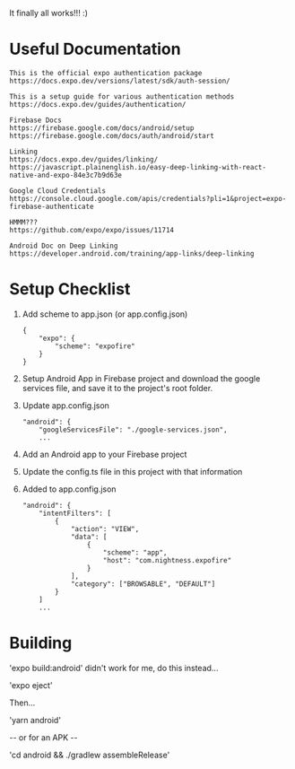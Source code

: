 It finally all works!!! :)

Useful Documentation
===
    This is the official expo authentication package
    https://docs.expo.dev/versions/latest/sdk/auth-session/

    This is a setup guide for various authentication methods
    https://docs.expo.dev/guides/authentication/

    Firebase Docs
    https://firebase.google.com/docs/android/setup
    https://firebase.google.com/docs/auth/android/start

    Linking
    https://docs.expo.dev/guides/linking/
    https://javascript.plainenglish.io/easy-deep-linking-with-react-native-and-expo-84e3c7b9d63e

    Google Cloud Credentials
    https://console.cloud.google.com/apis/credentials?pli=1&project=expo-firebase-authenticate

    HMMM???
    https://github.com/expo/expo/issues/11714

    Android Doc on Deep Linking
    https://developer.android.com/training/app-links/deep-linking

    
Setup Checklist
===
1. Add scheme to app.json (or app.config.json)
    ```
    {
        "expo": {
            "scheme": "expofire"
        }
    }

2. Setup Android App in Firebase project and download the google services file, and save it to the project's root folder.
3. Update app.config.json
    ```
    "android": {
		"googleServicesFile": "./google-services.json",
        ...

4. Add an Android app to your Firebase project
5. Update the config.ts file in this project with that information

6. Added to app.config.json

    ```
    "android": {
        "intentFilters": [
            {
                "action": "VIEW",
                "data": [
                    {
                        "scheme": "app",
                        "host": "com.nightness.expofire"
                    }
                ],
                "category": ["BROWSABLE", "DEFAULT"]
            }
        ]
        ...

Building
===

'expo build:android' didn't work for me, do this instead...

'expo eject'

Then...

'yarn android'

-- or for an APK --

'cd android && ./gradlew assembleRelease'
